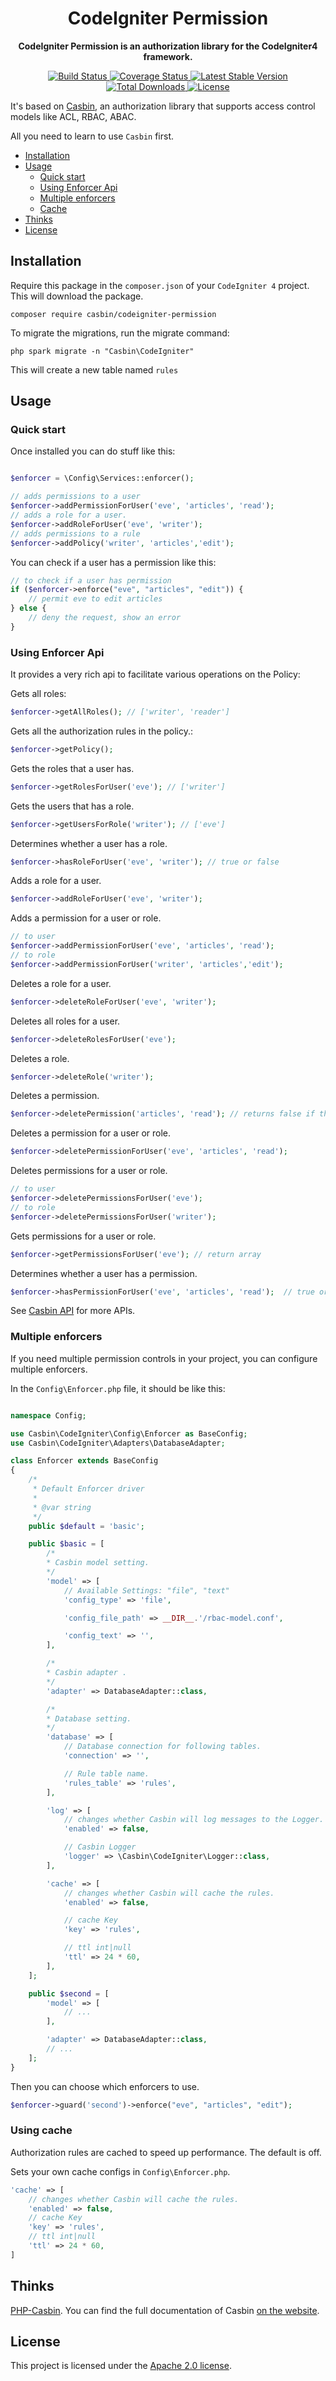<h1 align="center">
    CodeIgniter Permission
</h1>

<p align="center">
    <strong>CodeIgniter Permission is an authorization library for the CodeIgniter4 framework.</strong>    
</p>

<p align="center">
    <a href="https://travis-ci.org/php-casbin/codeigniter-permission">
        <img src="https://travis-ci.org/php-casbin/codeigniter-permission.svg?branch=master" alt="Build Status">
    </a>
    <a href="https://coveralls.io/github/php-casbin/codeigniter-permission">
        <img src="https://coveralls.io/repos/github/php-casbin/codeigniter-permission/badge.svg" alt="Coverage Status">
    </a>
    <a href="https://packagist.org/packages/casbin/codeigniter-permission">
        <img src="https://poser.pugx.org/casbin/codeigniter-permission/v/stable" alt="Latest Stable Version">
    </a>
     <a href="https://packagist.org/packages/casbin/codeigniter-permission">
        <img src="https://poser.pugx.org/casbin/codeigniter-permission/downloads" alt="Total Downloads">
    </a>
    <a href="https://packagist.org/packages/casbin/codeigniter-permission">
        <img src="https://poser.pugx.org/casbin/codeigniter-permission/license" alt="License">
    </a>
</p>

It's based on [Casbin](https://github.com/php-casbin/php-casbin), an authorization library that supports access control models like ACL, RBAC, ABAC.

All you need to learn to use `Casbin` first.

* [Installation](#installation)
* [Usage](#usage)
  * [Quick start](#quick-start)
  * [Using Enforcer Api](#using-enforcer-api)  
  * [Multiple enforcers](#multiple-enforcers)  
  * [Cache](#using-cache)
* [Thinks](#thinks)
* [License](#license)

## Installation

Require this package in the `composer.json` of your `CodeIgniter 4` project. This will download the package.

```
composer require casbin/codeigniter-permission
```

To migrate the migrations, run the migrate command:

```
php spark migrate -n "Casbin\CodeIgniter"
```

This will create a new table named `rules`


## Usage

### Quick start

Once installed you can do stuff like this:

```php

$enforcer = \Config\Services::enforcer();

// adds permissions to a user
$enforcer->addPermissionForUser('eve', 'articles', 'read');
// adds a role for a user.
$enforcer->addRoleForUser('eve', 'writer');
// adds permissions to a rule
$enforcer->addPolicy('writer', 'articles','edit');

```

You can check if a user has a permission like this:

```php
// to check if a user has permission
if ($enforcer->enforce("eve", "articles", "edit")) {
    // permit eve to edit articles
} else {
    // deny the request, show an error
}

```

### Using Enforcer Api

It provides a very rich api to facilitate various operations on the Policy:

Gets all roles:

```php
$enforcer->getAllRoles(); // ['writer', 'reader']
```

Gets all the authorization rules in the policy.:

```php
$enforcer->getPolicy();
```

Gets the roles that a user has.

```php
$enforcer->getRolesForUser('eve'); // ['writer']
```

Gets the users that has a role.

```php
$enforcer->getUsersForRole('writer'); // ['eve']
```

Determines whether a user has a role.

```php
$enforcer->hasRoleForUser('eve', 'writer'); // true or false
```

Adds a role for a user.

```php
$enforcer->addRoleForUser('eve', 'writer');
```

Adds a permission for a user or role.

```php
// to user
$enforcer->addPermissionForUser('eve', 'articles', 'read');
// to role
$enforcer->addPermissionForUser('writer', 'articles','edit');
```

Deletes a role for a user.

```php
$enforcer->deleteRoleForUser('eve', 'writer');
```

Deletes all roles for a user.

```php
$enforcer->deleteRolesForUser('eve');
```

Deletes a role.

```php
$enforcer->deleteRole('writer');
```

Deletes a permission.

```php
$enforcer->deletePermission('articles', 'read'); // returns false if the permission does not exist (aka not affected).
```

Deletes a permission for a user or role.

```php
$enforcer->deletePermissionForUser('eve', 'articles', 'read');
```

Deletes permissions for a user or role.

```php
// to user
$enforcer->deletePermissionsForUser('eve');
// to role
$enforcer->deletePermissionsForUser('writer');
```

Gets permissions for a user or role.

```php
$enforcer->getPermissionsForUser('eve'); // return array
```

Determines whether a user has a permission.

```php
$enforcer->hasPermissionForUser('eve', 'articles', 'read');  // true or false
```

See [Casbin API](https://casbin.org/docs/en/management-api) for more APIs.

### Multiple enforcers

If you need multiple permission controls in your project, you can configure multiple enforcers.

In the `Config\Enforcer.php` file, it should be like this:

```php

namespace Config;

use Casbin\CodeIgniter\Config\Enforcer as BaseConfig;
use Casbin\CodeIgniter\Adapters\DatabaseAdapter;

class Enforcer extends BaseConfig
{
    /*
     * Default Enforcer driver
     *
     * @var string
     */
    public $default = 'basic';

    public $basic = [
        /*
        * Casbin model setting.
        */
        'model' => [
            // Available Settings: "file", "text"
            'config_type' => 'file',

            'config_file_path' => __DIR__.'/rbac-model.conf',

            'config_text' => '',
        ],

        /*
        * Casbin adapter .
        */
        'adapter' => DatabaseAdapter::class,

        /*
        * Database setting.
        */
        'database' => [
            // Database connection for following tables.
            'connection' => '',

            // Rule table name.
            'rules_table' => 'rules',
        ],

        'log' => [
            // changes whether Casbin will log messages to the Logger.
            'enabled' => false,

            // Casbin Logger
            'logger' => \Casbin\CodeIgniter\Logger::class,
        ],

        'cache' => [
            // changes whether Casbin will cache the rules.
            'enabled' => false,

            // cache Key
            'key' => 'rules',

            // ttl int|null
            'ttl' => 24 * 60,
        ],
    ];

    public $second = [
        'model' => [
            // ...
        ],

        'adapter' => DatabaseAdapter::class,
        // ...
    ];
}

```

Then you can choose which enforcers to use.

```php
$enforcer->guard('second')->enforce("eve", "articles", "edit");
```

### Using cache

Authorization rules are cached to speed up performance. The default is off.

Sets your own cache configs in `Config\Enforcer.php`. 

```php
'cache' => [
    // changes whether Casbin will cache the rules.
    'enabled' => false,
    // cache Key
    'key' => 'rules',
    // ttl int|null
    'ttl' => 24 * 60,
]
```

## Thinks

[PHP-Casbin](https://github.com/php-casbin/php-casbin). You can find the full documentation of Casbin [on the website](https://casbin.org/).

## License

This project is licensed under the [Apache 2.0 license](LICENSE).
